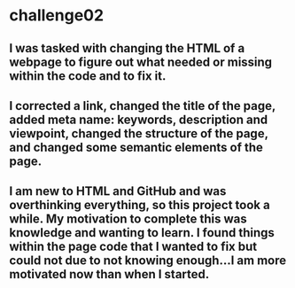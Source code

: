 # challenge02

## I was tasked with changing the HTML of a webpage to figure out what needed or missing within the code and to fix it.

## I corrected a link, changed the title of the page, added meta name: keywords, description and viewpoint, changed the structure of the page, and changed some semantic elements of the page.

## I am new to HTML and GitHub and was overthinking everything, so this project took a while. My motivation to complete this was knowledge and wanting to learn. I found things within the page code that I wanted to fix but could not due to not knowing enough...I am more motivated now than when I started.
